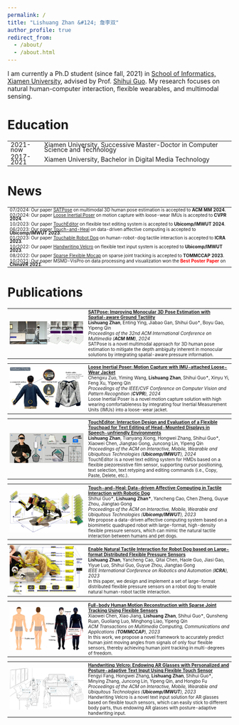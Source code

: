```yaml
---
permalink: /
title: "Lishuang Zhan &#124; 詹李双"
author_profile: true
redirect_from: 
  - /about/
  - /about.html
---
```


<span style="font-size: 14px;">I am currently a Ph.D student (since fall, 2021) in [School of Informatics, Xiamen University](https://informatics.xmu.edu.cn/), advised by Prof. [Shihui Guo](https://www.humanplus.xyz/). My research focuses on natural human-computer interaction, flexible wearables, and multimodal sensing.</span>

# Education
<table style="width:100%; border-collapse: collapse; border: none; font-size: 14px; line-height: 0.8;">
  <tr>
    <td style="width:15%; border: none;">2021-now</td>
    <td style="width:85%; border: none;">Xiamen University, Successive Master-Doctor in Computer Science and Technology</td>
  </tr>
  <tr>
    <td style="width:15%; border: none;">2017-2021</td>
    <td style="width:85%; border: none;">Xiamen University, Bachelor in Digital Media Technology</td>
  </tr>
</table>

# News
<table style="width:100%; border-collapse: collapse; border: none; font-size: 10px; line-height: 0.8;">
  <tr>
    <td style="width:100%; border: none;">07/2024: Our paper <a href="https://openreview.net/forum?id=VnaNemZgPj">SATPose</a> on multimodal 3D human pose estimation is accepted to <strong>ACM MM 2024</strong>.</td>
  </tr>
  <tr>
    <td style="width:100%; border: none;">02/2024: Our paper <a href="https://ieeexplore.ieee.org/document/10657915">Loose Inertial Poser</a> on motion capture with loose-wear IMUs is accepted to <strong>CVPR 2024</strong>.</td>
  </tr>
  <tr>
    <td style="width:100%; border: none;">10/2023: Our paper <a href="https://dl.acm.org/doi/abs/10.1145/3631454?af=R">TouchEditor</a> on flexible text editing system is accepted to <strong>Ubicomp/IMWUT 2024</strong>.</td>
  </tr>
  <tr>
    <td style="width:100%; border: none;">06/2023: Our paper <a href="https://dl.acm.org/doi/abs/10.1145/3596258">Touch-and-Heal</a> on data-driven affective computing is accepted to <strong>Ubicomp/IMWUT 2023</strong>.</td>
  </tr>
  <tr>
    <td style="width:100%; border: none;">01/2023: Our paper <a href="https://ieeexplore.ieee.org/document/10161049">Touchable Robot Dog</a> on human-robot-dog tactile interaction is accepted to <strong>ICRA 2023</strong>.</td>
  </tr>
  <tr>
    <td style="width:100%; border: none;">10/2022: Our paper <a href="https://dl.acm.org/doi/10.1145/3569461">Handwriting Velcro</a> on flexible text input system is accepted to <strong>Ubicomp/IMWUT 2023</strong>.</td>
  </tr>
  <tr>
    <td style="width:100%; border: none;">08/2022: Our paper <a href="https://dl.acm.org/doi/10.1145/3564700">Sparse Flexible Mocap</a> on sparse joint tracking is accepted to <strong>TOMMCCAP 2023</strong>.</td>
  </tr>
  <tr>
    <td style="width:100%; border: none;">10/2021: Our paper MSMD-VisPro on data processing and visualization won the <strong><span style="color: red;">Best Poster Paper</span></strong> on <strong>ChinaVR 2021</strong>.</td>
  </tr>
</table>

<!--
- <span style="font-size: 14px;">07/2024: Our paper [SATPose](https://openreview.net/forum?id=VnaNemZgPj) on multimodal 3D human pose estimation is accepted to **ACM MM 2024**.</span>
- <span style="font-size: 14px;">02/2024: Our paper [Loose Inertial Poser](https://ieeexplore.ieee.org/document/10657915) on motion capture with loose-wear IMUs is accepted to **CVPR 2024**.</span>
- <span style="font-size: 14px;">10/2023: Our paper [TouchEditor](https://dl.acm.org/doi/abs/10.1145/3631454?af=R) on flexible text editing system is accepted to **Ubicomp/IMWUT 2024**.</span>
- <span style="font-size: 14px;">06/2023: Our paper [Touch-and-Heal](https://dl.acm.org/doi/abs/10.1145/3596258) on data-driven affective computing is accepted to **Ubicomp/IMWUT 2023**.</span>
- <span style="font-size: 14px;">01/2023: Our paper [Touchable Robot Dog](https://ieeexplore.ieee.org/document/10161049) on human-robot-dog tactile interaction is accepted to **ICRA 2023**.</span>
- <span style="font-size: 14px;">10/2022: Our paper [Handwriting Velcro](https://dl.acm.org/doi/10.1145/3569461) on flexible text input system is accepted to **Ubicomp/IMWUT 2023**.</span>
- <span style="font-size: 14px;">08/2022: Our paper [Sparse Flexible Mocap](https://dl.acm.org/doi/10.1145/3564700) on sparse joint tracking is accepted to **TOMMCCAP 2023**.</span>
- <span style="font-size: 14px;">10/2021: Our paper MSMD-VisPro on data processing and visualization won the **<span style="color: red;">Best Poster Paper</span>** on **ChinaVR 2021**.</span>
-->

# Publications
<table style="width:100%; border-collapse: collapse; border: none; font-size: 10px;">
  <tr>
    <td style="width:35%; border: none;"><img src="/images/acmmm_satpose.jpg" width="100%"></td>
    <td style="width:65%; border: none;">
      <strong><a href="https://openreview.net/forum?id=VnaNemZgPj">SATPose: Improving Monocular 3D Pose Estimation with Spatial-aware Ground Tactility</a></strong><br>
      <strong>Lishuang Zhan</strong>, Enting Ying, Jiabao Gan, Shihui Guo*, Boyu Gao, Yipeng Qin<br>
      <em>Proceedings of the 32nd ACM International Conference on Multimedia (<strong>ACM MM</strong>), 2024</em><br>
      SATPose is a novel multimodal approach for 3D human pose estimation to mitigate the depth ambiguity inherent in monocular solutions by integrating spatial-aware pressure information.
    </td>
  </tr>
</table>

<table style="width:100%; border-collapse: collapse; border: none; font-size: 10px;">
  <tr>
    <td style="width:35%; border: none;"><img src="/images/cvpr_looseinertialposer.jpg" width="100%"></td>
    <td style="width:65%; border: none;">
      <strong><a href="https://ieeexplore.ieee.org/document/10657915">Loose Inertial Poser: Motion Capture with IMU-attached Loose-Wear Jacket</a></strong><br>
      Chengxu Zuo, Yiming Wang, <strong>Lishuang Zhan</strong>, Shihui Guo*, Xinyu Yi, Feng Xu, Yipeng Qin<br>
      <em>Proceedings of the IEEE/CVF Conference on Computer Vision and Pattern Recognition (<strong>CVPR</strong>), 2024</em><br>
      Loose Inertial Poser is a novel motion capture solution with high wearing comfortableness by integrating four Inertial Measurement Units (IMUs) into a loose-wear jacket.
    </td>
  </tr>
</table>

<table style="width:100%; border-collapse: collapse; border: none; font-size: 10px;">
  <tr>
    <td style="width:35%; border: none;"><img src="/images/imwut_toucheditor.jpg" width="100%"></td>
    <td style="width:65%; border: none;">
      <strong><a href="https://dl.acm.org/doi/abs/10.1145/3631454?af=R">TouchEditor: Interaction Design and Evaluation of a Flexible Touchpad for Text Editing of Head-Mounted Displays in Speech-unfriendly Environments</a></strong><br>
      <strong>Lishuang Zhan</strong>, Tianyang Xiong, Hongwei Zhang, Shihui Guo*, Xiaowei Chen, Jiangtao Gong, Juncong Lin, Yipeng Qin<br>
      <em>Proceedings of the ACM on Interactive, Mobile, Wearable and Ubiquitous Technologies (<strong>Ubicomp/IMWUT</strong>), 2024</em><br>
      TouchEditor is a novel text editing system for HMDs based on a flexible piezoresistive film sensor, supporting cursor positioning, text selection, text retyping and editing commands (i.e., Copy, Paste, Delete, etc.).
    </td>
  </tr>
</table>

<table style="width:100%; border-collapse: collapse; border: none; font-size: 10px;">
  <tr>
    <td style="width:35%; border: none;"><img src="/images/imwut_touchandheal.png" width="100%"></td>
    <td style="width:65%; border: none;">
      <strong><a href="https://dl.acm.org/doi/abs/10.1145/3596258">Touch-and-Heal: Data-driven Affective Computing in Tactile Interaction with Robotic Dog</a></strong><br>
      Shihui Guo*, <strong>Lishuang Zhan*</strong>, Yancheng Cao, Chen Zheng, Guyue Zhou, Jiangtao Gong<br>
      <em>Proceedings of the ACM on Interactive, Mobile, Wearable and Ubiquitous Technologies (<strong>Ubicomp/IMWUT</strong>), 2023</em><br>
      We propose a data-driven affective computing system based on a biomimetic quadruped robot with large-format, high-density flexible pressure sensors, which can mimic the natural tactile interaction between humans and pet dogs.
    </td>
  </tr>
</table>

<table style="width:100%; border-collapse: collapse; border: none; font-size: 10px;">
  <tr>
    <td style="width:35%; border: none;"><img src="/images/icra_enable.png" width="100%"></td>
    <td style="width:65%; border: none;">
      <strong><a href="https://ieeexplore.ieee.org/document/10161049">Enable Natural Tactile Interaction for Robot Dog based on Large-format Distributed Flexible Pressure Sensors</a></strong><br>
      <strong>Lishuang Zhan</strong>, Yancheng Cao, Qitai Chen, Haole Guo, Jiasi Gao, Yiyue Luo, Shihui Guo, Guyue Zhou, Jiangtao Gong<br>
      <em>IEEE International Conference on Robotics and Automation (<strong>ICRA</strong>), 2023</em><br>
      In this paper, we design and implement a set of large-format distributed flexible pressure sensors on a robot dog to enable natural human-robot tactile interaction.
    </td>
  </tr>
</table>

<table style="width:100%; border-collapse: collapse; border: none; font-size: 10px;">
  <tr>
    <td style="width:35%; border: none;"><img src="/images/tom_fullbody.png" width="100%"></td>
    <td style="width:65%; border: none;">
      <strong><a href="https://dl.acm.org/doi/10.1145/3564700">Full-body Human Motion Reconstruction with Sparse Joint Tracking Using Flexible Sensors</a></strong><br>
      Xiaowei Chen, Xiao Jiang, <strong>Lishuang Zhan</strong>, Shihui Guo*, Qunsheng Ruan, Guoliang Luo, Minghong Liao, Yipeng Qin<br>
      <em>ACM Transactions on Multimedia Computing, Communications and Applications (<strong>TOMMCCAP</strong>), 2023</em><br>
      In this work, we propose a novel framework to accurately predict human joint moving angles from signals of only four flexible sensors, thereby achieving human joint tracking in multi-degrees of freedom.
    </td>
  </tr>
</table>

<table style="width:100%; border-collapse: collapse; border: none; font-size: 10px;">
  <tr>
    <td style="width:35%; border: none;"><img src="/images/imwut_handwritingvelcro.png" width="100%"></td>
    <td style="width:65%; border: none;">
      <strong><a href="https://dl.acm.org/doi/10.1145/3569461">Handwriting Velcro: Endowing AR Glasses with Personalized and Posture-adaptive Text Input Using Flexible Touch Sensor</a></strong><br>
      Fengyi Fang, Hongwei Zhang, <strong>Lishuang Zhan</strong>, Shihui Guo*, Minying Zhang, Juncong Lin, Yipeng Qin, and Hongbo Fu<br>
      <em>Proceedings of the ACM on Interactive, Mobile, Wearable and Ubiquitous Technologies (<strong>Ubicomp/IMWUT</strong>), 2023</em><br>
      Handwriting Velcro is a novel text input solution for AR glasses based on flexible touch sensors, which can easily stick to different body parts, thus endowing AR glasses with posture-adaptive handwriting input.
    </td>
  </tr>
</table>
